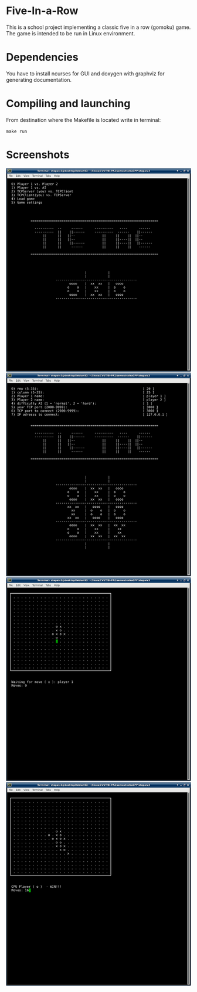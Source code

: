 # Five-In-a-Row
This is a school project implementing a classic five in a row (gomoku) game. The game is intended to be run in Linux environment.

# Dependencies
You have to install ncurses for GUI and doxygen with graphviz for generating documentation.

# Compiling and launching
From destination where the Makefile is located write in terminal:
```
make run
```

# Screenshots
![](screenshots/01.png)
![](screenshots/04.png)
![](screenshots/02.png)
![](screenshots/03.png)
